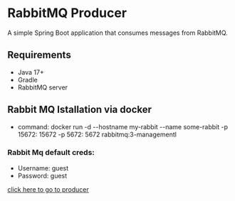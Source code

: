 # RabbitMQ Producer

A simple Spring Boot application that consumes messages from RabbitMQ.

## Requirements

- Java 17+
- Gradle
- RabbitMQ server

## Rabbit MQ Istallation via docker 

- command:
docker run -d --hostname my-rabbit --name some-rabbit -p 15672: 15672 -p 5672: 5672 rabbitmq:3-managementl

### Rabbit Mq default creds:
- Username: guest 
- Password: guest

[click here to go to producer](https://github.com/daya1an/rabbitmq-consumer)
